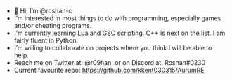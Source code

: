 - 👋 Hi, I’m @roshan-c
- I’m interested in most things to do with programming, especially games and/or cheating programs. 
- I’m currently learning Lua and GSC scripting. C++ is next on the list. I am fairly fluent in Python.
- I’m willing to collaborate on projects where you think I will be able to help.
- Reach me on Twitter at: @r09han, or on Discord at: Roshan#0230
- Current favourite repo: https://github.com/kkent030315/AurumRE

<!---
roshan-c/roshan-c is a ✨ special ✨ repository because its `README.md` (this file) appears on your GitHub profile.
You can click the Preview link to take a look at your changes.
--->
